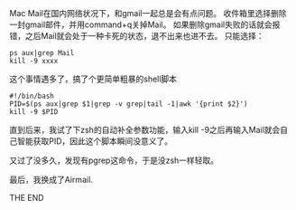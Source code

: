 Mac Mail在国内网络状况下，和gmail一起总是会有点问题。
收件箱里选择删除一封gmail邮件，并用command+q关掉Mail。
如果删除gmail失败的话就会报错，之后Mail就会处于一种卡死的状态，退不出来也进不去。
只能选择：

	ps aux|grep Mail
	kill -9 xxxx

这个事情遇多了，搞了个更简单粗暴的shell脚本

	#!/bin/bash
	PID=$(ps aux|grep $1|grep -v grep|tail -1|awk '{print $2}')
	kill -9 $PID

直到后来，我试了下zsh的自动补全参数功能，输入kill -9之后再输入Mail就会自己智能获取PID，因此这个脚本瞬间没意义了。

又过了没多久，发现有pgrep这命令，于是没zsh一样轻取。

最后，我换成了Airmail.

THE END
